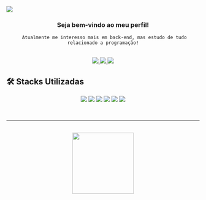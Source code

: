 ![](https://komarev.com/ghpvc/?username=giovane-breno&color=006bed)
<div align="center">
<h3 >
     Seja bem-vindo ao meu perfil!
</h3>
<code> Atualmente me interesso mais em back-end, mas estudo de tudo relacionado a programação!</code>

</div>
<br>
<p align="center">
  <a href="https://giovane-breno.github.io/Portfolio/" target="_blank">
  <img src="https://img.shields.io/badge/Portfolio-DC143C?style=for-the-badge&logo=medium&logoColor=white&link=https://giovane-breno.github.io/Portfolio/"/>
 </a>
 <a href="https://www.linkedin.com/in/giovane-breno" target="_blank">
  <img src="https://img.shields.io/badge/giovane_barbosa-0077B5?style=for-the-badge&logo=linkedin&logoColor=white&link=https://www.linkedin.com/in/guilherme-monfrinato-2b3b76280/" />
 </a>
 <a href="mailto:giovane.breno@gmail.com" target="_blank">
  <img src="https://img.shields.io/badge/giovane.breno@gmail.com-D14836?style=for-the-badge&logo=gmail&logoColor=white&link=mailto:giovane.breno@gmail.com"/>
 </a>

</p>

 ## 🛠️ Stacks Utilizadas
<p align="center">

 <a>
  <img src="https://img.shields.io/badge/Laravel-FF2D20?style=for-the-badge&logo=laravel&logoColor=white"/>
 </a>
  <a>
  <img src="https://img.shields.io/badge/next%20js-000000?style=for-the-badge&logo=nextdotjs&logoColor=white"/>
 </a>
  <a>
  <img src="https://img.shields.io/badge/React-20232A?style=for-the-badge&logo=react&logoColor=61DAFB"/>
 </a>
  <a>
  <img src="https://img.shields.io/badge/MySQL-005C84?style=for-the-badge&logo=mysql&logoColor=white"/>
 </a>
  <a>
  <img src="https://img.shields.io/badge/Microsoft%20SQL%20Server-CC2927?style=for-the-badge&logo=microsoft%20sql%20server&logoColor=white"/>
 </a>
  <a>
  <img src="https://img.shields.io/badge/VSCode-0078D4?style=for-the-badge&logo=visual%20studio%20code&logoColor=white"/>
 </a>
 </p>  

<br/>
<hr/>
<br/>
  
 <div align="center">
  <a href="https://github.com/giovane-breno">
  <img height="160em" src="https://github-readme-stats.vercel.app/api?username=giovane-breno&show_icons=true&theme=dracula&include_all_commits=true&count_private=true"/>
</div>
       
